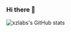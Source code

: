 ﻿### Hi there 👋

![xzlabs's GitHub stats](https://github-readme-stats.vercel.app/api?username=xzlabs&show_icons=true&theme=radical)

